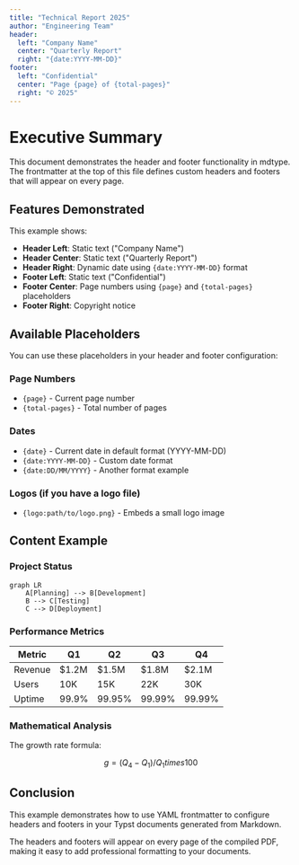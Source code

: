 ```yaml
---
title: "Technical Report 2025"
author: "Engineering Team"
header:
  left: "Company Name"
  center: "Quarterly Report"
  right: "{date:YYYY-MM-DD}"
footer:
  left: "Confidential"
  center: "Page {page} of {total-pages}"
  right: "© 2025"
---
```


# Executive Summary

This document demonstrates the header and footer functionality in mdtype. The frontmatter at the top of this file defines custom headers and footers that will appear on every page.

## Features Demonstrated

This example shows:

- **Header Left**: Static text ("Company Name")
- **Header Center**: Static text ("Quarterly Report")
- **Header Right**: Dynamic date using `{date:YYYY-MM-DD}` format
- **Footer Left**: Static text ("Confidential")
- **Footer Center**: Page numbers using `{page}` and `{total-pages}` placeholders
- **Footer Right**: Copyright notice

## Available Placeholders

You can use these placeholders in your header and footer configuration:

### Page Numbers
- `{page}` - Current page number
- `{total-pages}` - Total number of pages

### Dates
- `{date}` - Current date in default format (YYYY-MM-DD)
- `{date:YYYY-MM-DD}` - Custom date format
- `{date:DD/MM/YYYY}` - Another format example

### Logos (if you have a logo file)
- `{logo:path/to/logo.png}` - Embeds a small logo image

## Content Example

### Project Status

```mermaid
graph LR
    A[Planning] --> B[Development]
    B --> C[Testing]
    C --> D[Deployment]
```

### Performance Metrics

| Metric | Q1 | Q2 | Q3 | Q4 |
|--------|----|----|----|----|
| Revenue | $1.2M | $1.5M | $1.8M | $2.1M |
| Users | 10K | 15K | 22K | 30K |
| Uptime | 99.9% | 99.95% | 99.99% | 99.99% |

### Mathematical Analysis

The growth rate formula:

$$
g = (Q_4 - Q_1) / Q_1 times 100%
$$

## Conclusion

This example demonstrates how to use YAML frontmatter to configure headers and footers in your Typst documents generated from Markdown.

The headers and footers will appear on every page of the compiled PDF, making it easy to add professional formatting to your documents.
